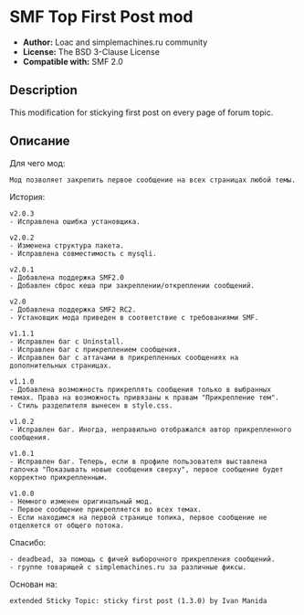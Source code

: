 # SMF Top First Post mod
* **Author:** Loac and simplemachines.ru community
* **License:** The BSD 3-Clause License
* **Compatible with:** SMF 2.0

## Description
This modification for stickying first post on every page of forum topic.

## Описание
Для чего мод:

	Мод позволяет закрепить первое сообщение на всех страницах любой темы.

История:
    
    v2.0.3
    - Исправлена ошибка установщика.

    v2.0.2
    - Изменена структура пакета.
    - Исправлена совместимость с mysqli.

	v2.0.1
	- Добавлена поддержка SMF2.0
	- Добавлен сброс кеша при закреплении/откреплении сообщений.

	v2.0
	- Добавлена поддержка SMF2 RC2.
	- Установщик мода приведен в соответствие с требованиями SMF.

	v1.1.1
	- Исправлен баг с Uninstall.
	- Исправлен баг с прикреплением сообщения.
	- Исправлен баг с аттачами в прикрепленных сообщениях на дополнительных страницах.

	v1.1.0
	- Добавлена возможность прикреплять сообщения только в выбранных темах. Права на возможность привязаны к правам "Прикрепление тем".
	- Стиль разделителя вынесен в style.css.

	v1.0.2
	- Исправлен баг. Иногда, неправильно отображался автор прикрепленного сообщения.

	v1.0.1
	- Исправлен баг. Теперь, если в профиле пользователя выставлена галочка "Показывать новые сообщения сверху", первое сообщение будет корректно прикрепленным.

	v1.0.0
	- Немного изменен оригинальный мод.
	- Первое сообщение прикрепляется во всех темах.
	- Если находимся на первой странице топика, первое сообщение не отделяется от общего потока.

Спасибо:

	- deadbead, за помощь с фичей выборочного прикрепления сообщений.
	- группе товарищей с simplemachines.ru за различные фиксы.

Основан на:

	extended Sticky Topic: sticky first post (1.3.0) by Ivan Manida
